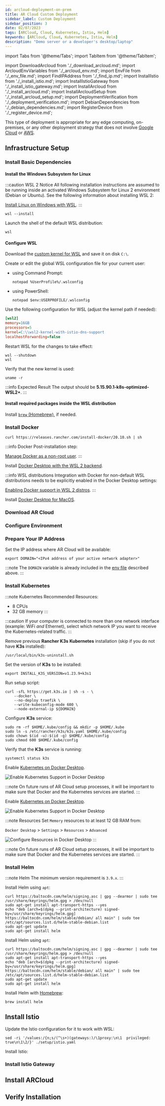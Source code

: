 ```yaml
---
id: arcloud-deployment-on-prem
title: AR Cloud Custom Deployment
sidebar_label: Custom Deployment
sidebar_position: 3
date: 02/07/2023
tags: [ARCloud, Cloud, Kubernetes, Istio, Helm]
keywords: [ARCloud, Cloud, Kubernetes, Istio, Helm]
description: "Demo server or a developer's desktop/laptop"
---
```

import Tabs from '@theme/Tabs';
import TabItem from '@theme/TabItem';

import DownloadArcloud from './_download_arcloud.md';
import ArcloudEnvVariables from './_arcloud_env.md';
import EnvFile from './_env_file.md';
import FindIPAddress from './_find_ip.md';
import InstallIstio from './_install_istio.md';
import InstallIstioGateway from './_install_istio_gateway.md';
import InstallArcloud from './_install_arcloud.md';
import InstallArcloudSetup from './_install_arcloud_setup.md';
import DeploymentVerification from './_deployment_verification.md';
import DebianDependencies from './_debian_dependencies.md';
import RegisterDevice from './_register_device.md';

This type of deployment is appropriate for any edge computing, on-premises, or any other deployment strategy that does not involve [Google Cloud](/docs/guides/arcloud/arcloud-deployment-gcp) or [AWS](/docs/guides/arcloud/arcloud-deployment-aws).

## Infrastructure Setup

### Install Basic Dependencies

<Tabs groupId="operating-systems">
  <TabItem value="linux" label="Debian/Ubuntu" default>

<DebianDependencies />

  </TabItem>
  <TabItem value="windows" label="Windows">

#### Install the Windows Subsystem for Linux

:::caution WSL 2 Notice
All following installation instructions are assumed to be running inside an activated Windows Subsystem for Linux 2 environment (Debian or Ubuntu). See the following information about installing WSL 2:

[Install Linux on Windows with WSL](https://learn.microsoft.com/en-us/windows/wsl/install).
:::

```shell
wsl --install
```

Launch the shell of the default WSL distribution:

```shell
wsl
```

#### Configure WSL

Download the [custom kernel for WSL](https://github.com/psemuu/WSL2-Linux-Kernel/releases/download/5.15.90.1%2Bistio/wsl2-kernel-with-istio-dns-support) and save it on disk `C:\`.

Create or edit the global WSL configuration file for your current user:

- using Command Prompt:

  ```shell
  notepad %UserProfile%/.wslconfig
  ```

- using PowerShell:

  ```shell
  notepad $env:USERPROFILE/.wslconfig
  ```

Use the following configuration for WSL (adjust the kernel path if needed):

```ini
[wsl2]
memory=16GB
processors=5
kernel=C:\\wsl2-kernel-with-istio-dns-support
localhostForwarding=false
```

Restart WSL for the changes to take effect:

```shell
wsl --shutdown
wsl
```

Verify that the new kernel is used:

```shell
uname -r
```

:::info Expected Result
The output should be **5.15.90.1-k8s-optimized-WSL2+**.
:::

#### Install required packages inside the WSL distribution

<DebianDependencies />

  </TabItem>
  <TabItem value="macos" label="MacOS">

Install [`brew` (Homebrew)](https://brew.sh/), if needed.

  </TabItem>
</Tabs>

### Install Docker

<Tabs groupId="operating-systems">
  <TabItem value="linux" label="Debian/Ubuntu" default>

```shell
curl https://releases.rancher.com/install-docker/20.10.sh | sh
```

:::info Docker
Post-installation step:

[Manage Docker as a non-root user](https://docs.docker.com/engine/install/linux-postinstall/).
:::

  </TabItem>
  <TabItem value="windows" label="Windows">

Install [Docker Desktop with the WSL 2 backend](https://docs.docker.com/desktop/install/windows-install/).

:::info WSL distributions
Integration with Docker for non-default WSL distributions needs to be explicitly enabled in the Docker Desktop settings:

[Enabling Docker support in WSL 2 distros](https://docs.docker.com/desktop/windows/wsl/#enabling-docker-support-in-wsl-2-distros).
:::

  </TabItem>
  <TabItem value="macos" label="MacOS">

Install [Docker Desktop for MacOS](https://docs.docker.com/desktop/install/mac-install/).

  </TabItem>
</Tabs>

### Download AR Cloud

<DownloadArcloud />

### Configure Environment

<ArcloudEnvVariables />

<EnvFile />

### Prepare Your IP Address

<FindIPAddress />

Set the IP address where AR Cloud will be available:

```shell
export DOMAIN="<IPv4 address of your active network adapter>"
```

:::note
The `DOMAIN` variable is already included in the [env file](#configure-environment) described above.
:::

### Install Kubernetes

:::note Kubernetes
Recommended Resources:

- 8 CPUs
- 32 GB memory
:::

:::caution
If your computer is connected to more than one network interface (example: WiFi *and* Ethernet), select which network IP you want to receive the Kubernetes-related traffic.
:::

<Tabs groupId="operating-systems">
  <TabItem value="linux" label="Debian/Ubuntu" default>

Remove previous **Rancher K3s** **Kubernetes** installation (skip if you do not have **K3s** installed):

```shell
/usr/local/bin/k3s-uninstall.sh
```

Set the version of **K3s** to be installed:

```shell
export INSTALL_K3S_VERSION=v1.23.9+k3s1
```

Run setup script:

```shell showLineNumbers
curl -sfL https://get.k3s.io | sh -s - \
    --docker \
    --no-deploy traefik \
    --write-kubeconfig-mode 600 \
    --node-external-ip ${DOMAIN}
```

Configure **K3s** service:

```shell showLineNumbers
sudo rm -rf $HOME/.kube/config && mkdir -p $HOME/.kube
sudo ln -s /etc/rancher/k3s/k3s.yaml $HOME/.kube/config
sudo chown $(id -u):$(id -g) $HOME/.kube/config
sudo chmod 600 $HOME/.kube/config
```

Verify that the **K3s** service is running:

```shell
systemctl status k3s
```

  </TabItem>
  <TabItem value="windows" label="Windows">

Enable [Kubernetes on Docker Desktop](https://docs.docker.com/desktop/kubernetes/).

![Enable Kubernetes Support in Docker Desktop](/img/arcloud/windows-docker-kubernetes.png)

:::note
On future runs of AR Cloud setup processes, it will be important to make sure that Docker and the Kubernetes services are started.
:::

  </TabItem>
  <TabItem value="macos" label="MacOS">

Enable [Kubernetes on Docker Desktop](https://docs.docker.com/desktop/kubernetes/).

![Enable Kubernetes Support in Docker Desktop](/img/arcloud/macos-docker-kubernetes.png)

:::note Resources
Set `Memory` resources to at least 12 GB RAM from:

`Docker Desktop` > `Settings` > `Resources` > `Advanced`

![Configure Resources in Docker Desktop](/img/arcloud/macos-docker-resources.png)
:::

:::note
On future runs of AR Cloud setup processes, it will be important to make sure that Docker and the Kubernetes services are started.
:::

  </TabItem>
</Tabs>

### Install Helm

:::note Helm
The minimum version requirement is `3.9.x`.
:::

<Tabs groupId="operating-systems">
  <TabItem value="linux" label="Debian/Ubuntu" default>

Install Helm using `apt`:

```shell showLineNumbers
curl https://baltocdn.com/helm/signing.asc | gpg --dearmor | sudo tee /usr/share/keyrings/helm.gpg > /dev/null
sudo apt-get install apt-transport-https --yes
echo "deb [arch=$(dpkg --print-architecture) signed-by=/usr/share/keyrings/helm.gpg] https://baltocdn.com/helm/stable/debian/ all main" | sudo tee /etc/apt/sources.list.d/helm-stable-debian.list
sudo apt-get update
sudo apt-get install helm
```

  </TabItem>
  <TabItem value="windows" label="Windows">

Install Helm using `apt`:

```shell showLineNumbers
curl https://baltocdn.com/helm/signing.asc | gpg --dearmor | sudo tee /usr/share/keyrings/helm.gpg > /dev/null
sudo apt-get install apt-transport-https --yes
echo "deb [arch=$(dpkg --print-architecture) signed-by=/usr/share/keyrings/helm.gpg] https://baltocdn.com/helm/stable/debian/ all main" | sudo tee /etc/apt/sources.list.d/helm-stable-debian.list
sudo apt-get update
sudo apt-get install helm
```

  </TabItem>
  <TabItem value="macos" label="MacOS">

Install Helm with [Homebrew](https://helm.sh/docs/intro/install/#from-homebrew-macos):

```shell
brew install helm
```

  </TabItem>
</Tabs>

## Install Istio

<Tabs groupId="operating-systems">
  <TabItem value="linux" label="Debian/Ubuntu" default>

<InstallIstio />

  </TabItem>
  <TabItem value="windows" label="Windows">

Update the Istio configuration for it to work with WSL:

```shell
sed -ri '/values:/{n;s/(^\s+)(gateways:)/\1proxy:\n\1  privileged: true\n\1\2/}' ./setup/istio.yaml
```

Install Istio:

<InstallIstio />

  </TabItem>
  <TabItem value="macos" label="MacOS">

<InstallIstio />

  </TabItem>
</Tabs>

### Install Istio Gateway

<InstallIstioGateway />

## Install ARCloud

<InstallArcloud />

<InstallArcloudSetup />

## Verify Installation

<DeploymentVerification />

<RegisterDevice />
